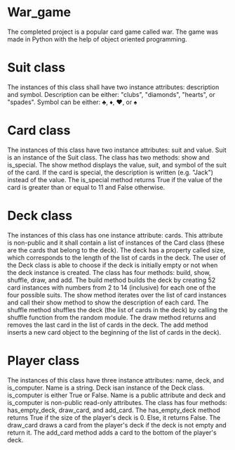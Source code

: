 # War_game
The completed project is a popular card game called war. The game was made in Python with the help of object oriented programming.
# Suit class
The instances of this class shall have two instance attributes: description and symbol.
Description can be either: "clubs", "diamonds", "hearts", or "spades".
Symbol can be either: ♣, ♦, ♥, or ♠
# Card class
The instances of this class have two instance attributes: suit and value.
Suit is an instance of the Suit class.
The class has two methods: show and is_special.
The show method  displays the value, suit, and symbol of the suit of the card. If the card is special, the description is written (e.g. "Jack") instead of the value.
The is_special method  returns True if the value of the card is greater than or equal to 11 and False otherwise.
# Deck class
The instances of this class has one instance attribute: cards. This attribute is non-public and it shall contain a list of instances of the Card class (these are the cards that belong to the deck).
The deck has a property called size, which corresponds to the length of the list of cards in the deck.
The user of the Deck class is able to choose if the deck is initially empty or not when the deck instance is created.
The class has four methods: build, show, shuffle, draw, and add.
The build method builds the deck by creating 52 card instances with numbers from 2 to 14 (inclusive) for each one of the four possible suits.
The show method iterates over the list of card instances and call their show method to show the description of each card.
The shuffle method  shuffles the deck (the list of cards in the deck) by calling the shuffle function from the random module. 
The draw method returns and removes the last card in the list of cards in the deck.
The add method inserts a new card object to the beginning of the list of cards in the deck).
# Player class
The instances of this class have three instance attributes: name, deck, and is_computer. Name is a string. Deck isan instance of the Deck class.
is_computer is either True or False.
Name is a public attribute and deck and is_computer is non-public read-only attributes.
The class has four methods: has_empty_deck, draw_card, and add_card.
The has_empty_deck method returns True if the size of the player's deck is 0. Else, it returns False.
The draw_card  draws a card from the player's deck if the deck is not empty and return it.
The add_card method  adds a card to the bottom of the player's deck.
